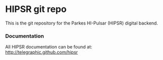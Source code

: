 # HIPSR git repo

This is the git repository for the Parkes HI-Pulsar (HIPSR) digital backend.

### Documentation

All HIPSR documentation can be found at:
http://telegraphic.github.com/hipsr
